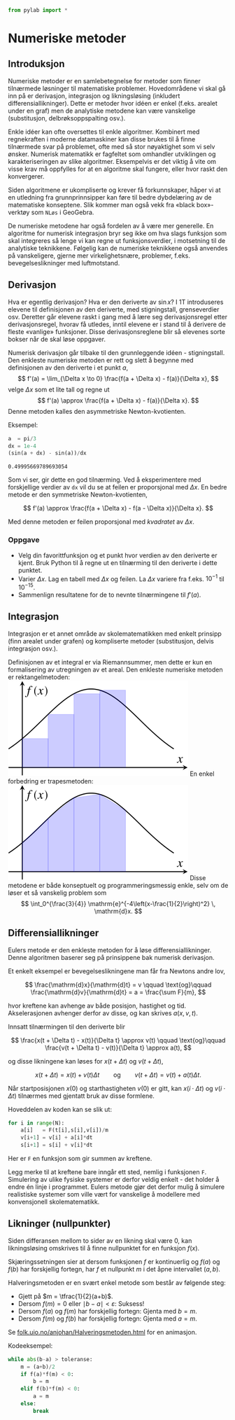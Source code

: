 

```python
from pylab import *
```

# Numeriske metoder

## Introduksjon
Numeriske metoder er en samlebetegnelse for metoder som finner tilnærmede løsninger til matematiske problemer. Hovedområdene vi skal gå inn på er derivasjon, integrasjon og likningsløsing (inkludert differensiallikninger). Dette er metoder hvor idéen er enkel (f.eks. arealet under en graf) men de analytiske metodene kan være vanskelige (substitusjon, delbrøksoppspalting osv.).

Enkle idéer kan ofte oversettes til enkle algoritmer. Kombinert med regnekraften i moderne datamaskiner kan disse brukes til å finne tilnærmede svar på problemet, ofte med så stor nøyaktighet som vi selv ønsker. Numerisk matematikk er fagfeltet som omhandler utviklingen og karakteriseringen av slike algoritmer. Eksempelvis er det viktig å vite om visse krav må oppfylles for at en algoritme skal fungere, eller hvor raskt den konvergerer.

Siden algoritmene er ukompliserte og krever få forkunnskaper, håper vi at en utledning fra grunnprinnsipper kan føre til bedre dybdelæring av de matematiske konseptene. Slik kommer man også vekk fra «black box»-verktøy som `NLøs` i GeoGebra.

De numeriske metodene har også fordelen av å være mer generelle. En algoritme for numerisk integrasjon bryr seg ikke om hva slags funksjon som skal integreres så lenge vi kan regne ut funksjonsverdier, i motsetning til de analytiske teknikkene. Følgelig kan de numeriske teknikkene også anvendes på vanskeligere, gjerne mer virkelighetsnære, problemer, f.eks. bevegelseslikninger med luftmotstand.

## Derivasjon

Hva er egentlig derivasjon? Hva er den deriverte av $\sin x$? I 1T introduseres elevene til definisjonen av den deriverte, med stigningstall, grenseverdier osv. Deretter går elevene raskt i gang med å lære seg derivasjonsregel etter derivasjonsregel, hvorav få utledes, inntil elevene er i stand til å derivere de fleste «vanlige» funksjoner. Disse derivasjonsreglene blir så elevenes sorte bokser når de skal løse oppgaver.

Numerisk derivasjon går tilbake til den grunnleggende idéen - stigningstall. Den enkleste numeriske metoden er rett og slett å begynne med definisjonen av den deriverte i et punkt $a$,
$$
    f'(a) = \lim_{\Delta x \to 0} \frac{f(a + \Delta x) - f(a)}{\Delta x},
$$
velge $\Delta x$ som et lite tall og regne ut
$$
    f'(a) \approx \frac{f(a + \Delta x) - f(a)}{\Delta x}.
$$
Denne metoden kalles den asymmetriske Newton-kvotienten.

Eksempel:


```python
a  = pi/3
dx = 1e-4
(sin(a + dx) - sin(a))/dx
```




    0.49995669789693054



Som vi ser, gir dette en god tilnærming. Ved å eksperimentere med forskjellige verdier av `dx` vil du se at feilen er proporsjonal med $\Delta x$. En bedre metode er den symmetriske Newton-kvotienten,

$$
    f'(a) \approx \frac{f(a + \Delta x) - f(a - \Delta x)}{\Delta x}.
$$

Med denne metoden er feilen proporsjonal med *kvadratet* av $\Delta x$.

### Oppgave
- Velg din favorittfunksjon og et punkt hvor verdien av den deriverte er kjent. Bruk Python til å regne ut en tilnærming til den deriverte i dette punktet.
- Varier $\Delta x$. Lag en tabell med $\Delta x$ og feilen. La $\Delta x$ variere fra f.eks. $10^{-1}$ til $10^{-15}$.
- Sammenlign resultatene for de to nevnte tilnærmingene til $f'(a)$.

## Integrasjon
Integrasjon er et annet område av skolematematikken med enkelt prinsipp (finn arealet under grafen) og kompliserte metoder (substitusjon, delvis integrasjon osv.).

Definisjonen av et integral er via Riemannsummer, men dette er kun en formalisering av utregningen av et areal. Den enkleste numeriske metoden er rektangelmetoden:
![Rektangelmetoden](rektangel.svg)
En enkel forbedring er trapesmetoden:
![Trapesmetoden](trapes.svg)
Disse metodene er både konseptuelt og programmeringsmessig enkle, selv om de løser et så vanskelig problem som
$$
    \int_0^{\frac{3}{4}} \mathrm{e}^{-4\left(x-\frac{1}{2}\right)^2} \, \mathrm{d}x.
$$

## Differensiallikninger
Eulers metode er den enkleste metoden for å løse differensiallikninger. Denne algoritmen baserer seg på prinsippene bak numerisk derivasjon.

Et enkelt eksempel er bevegelseslikningene man får fra Newtons andre lov,

$$
    \frac{\mathrm{d}x}{\mathrm{d}t} = v \qquad \text{og}\qquad \frac{\mathrm{d}v}{\mathrm{d}t} = a = \frac{\sum F}{m},
$$

hvor kreftene kan avhenge av både posisjon, hastighet og tid. Akselerasjonen avhenger derfor av disse, og kan skrives $a(x, v, t)$.

Innsatt tilnærmingen til den deriverte blir

$$
    \frac{x(t + \Delta t) - x(t)}{\Delta t} \approx v(t) \qquad \text{og}\qquad \frac{v(t + \Delta t) - v(t)}{\Delta t} \approx a(t),
$$

og disse likningene kan løses for $x(t+\Delta t)$ og $v(t+\Delta t)$,

$$
    x(t + \Delta t) = x(t) + v(t)\Delta t \qquad \text{og}\qquad v(t + \Delta t) = v(t) + a(t)\Delta t.
$$

Når startposisjonen $x(0)$ og starthastigheten $v(0)$ er gitt, kan $x(i\cdot\Delta t)$ og $v(i\cdot\Delta t)$ tilnærmes med gjentatt bruk av disse formlene.

Hoveddelen av koden kan se slik ut:
```python
for i in range(N):
    a[i]   = F(t[i],s[i],v[i])/m
    v[i+1] = v[i] + a[i]*dt
    s[i+1] = s[i] + v[i]*dt
```
Her er `F` en funksjon som gir summen av kreftene.

Legg merke til at kreftene bare inngår ett sted, nemlig i funksjonen `F`. Simulering av ulike fysiske systemer er derfor veldig enkelt - det holder å endre én linje i programmet. Eulers metode gjør det derfor mulig å simulere realistiske systemer som ville vært for vanskelige å modellere med konvensjonell skolematematikk.

## Likninger (nullpunkter)
Siden differansen mellom to sider av en likning skal være $0$, kan likningsløsing omskrives til å finne nullpunktet for en funksjon $f(x)$.

Skjæringssetningen sier at dersom funksjonen $f$ er kontinuerlig og $f(a)$ og $f(b)$ har forskjellig fortegn, har $f$ et nullpunkt $m$ i det åpne intervallet $(a,b)$.

Halveringsmetoden er en svært enkel metode som består av følgende steg:
- Gjett på $m = \tfrac{1}{2}(a+b)$.
- Dersom $f(m)=0$ eller $\mid b-a\mid < \varepsilon$: Suksess!
- Dersom $f(a)$ og $f(m)$ har forskjellig fortegn: Gjenta med $b=m$.
- Dersom $f(m)$ og $f(b)$ har forskjellig fortegn: Gjenta med $a=m$.

Se [folk.uio.no/anjohan/Halveringsmetoden.html](https://folk.uio.no/anjohan/Halveringsmetoden.html) for en animasjon.

Kodeeksempel:
```python
while abs(b-a) > toleranse:
    m = (a+b)/2
    if f(a)*f(m) < 0:
        b = m
    elif f(b)*f(m) < 0:
        a = m
    else:
        break
```
